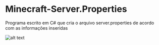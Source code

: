 # Minecraft-Server.Properties
Programa escrito em C# que cria o arquivo server.properties de acordo com as informações inseridas

![alt text](https://i.imgur.com/c6iLcKn.png)
